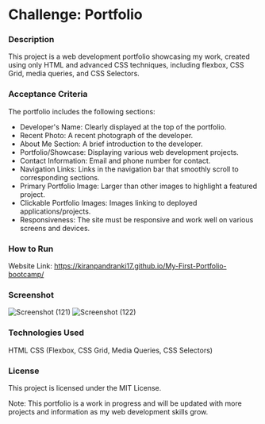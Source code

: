 # Challenge: Portfolio
### Description
This project is a web development portfolio showcasing my work, created using only HTML and advanced CSS techniques, including flexbox, CSS Grid, media queries, and CSS Selectors.

### Acceptance Criteria

The portfolio includes the following sections:

* Developer's Name: Clearly displayed at the top of the portfolio.
* Recent Photo: A recent photograph of the developer.
* About Me Section: A brief introduction to the developer.
* Portfolio/Showcase: Displaying various web development projects.
* Contact Information: Email and phone number for contact.
* Navigation Links: Links in the navigation bar that smoothly scroll to corresponding sections.
* Primary Portfolio Image: Larger than other images to highlight a featured project.
* Clickable Portfolio Images: Images linking to deployed applications/projects.
* Responsiveness: The site must be responsive and work well on various screens and devices.

### How to Run
Website Link: https://kiranpandranki17.github.io/My-First-Portfolio-bootcamp/
### Screenshot
![Screenshot (121)](https://github.com/KiranPandranki17/My-First-Portfolio-bootcamp/assets/140180379/c3e697bb-ff14-414d-80e4-09e297a1bc76)
![Screenshot (122)](https://github.com/KiranPandranki17/My-First-Portfolio-bootcamp/assets/140180379/738f5a36-6524-4198-9404-752a8d1c16ff)

### Technologies Used
HTML
CSS (Flexbox, CSS Grid, Media Queries, CSS Selectors)

### License
This project is licensed under the MIT License.

Note: This portfolio is a work in progress and will be updated with more projects and information as my web development skills grow.
